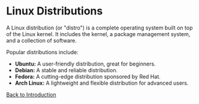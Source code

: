 
# Linux Distributions

A Linux distribution (or "distro") is a complete operating system built on top of the Linux kernel. It includes the kernel, a package management system, and a collection of software.

Popular distributions include:

*   **Ubuntu:** A user-friendly distribution, great for beginners.
*   **Debian:** A stable and reliable distribution.
*   **Fedora:** A cutting-edge distribution sponsored by Red Hat.
*   **Arch Linux:** A lightweight and flexible distribution for advanced users.

[Back to Introduction](./index.md)
